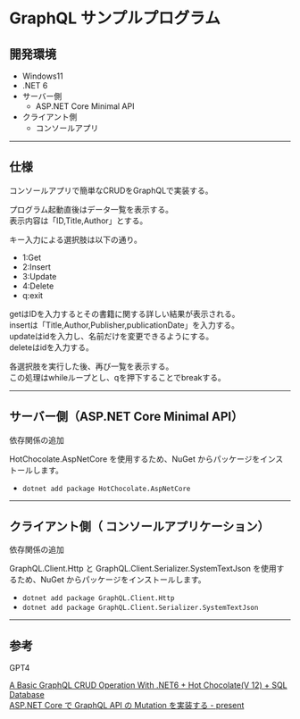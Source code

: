 # GraphQL サンプルプログラム

## 開発環境

- Windows11
- .NET 6
- サーバー側
  - ASP.NET Core Minimal API
- クライアント側
  - コンソールアプリ

---

## 仕様

コンソールアプリで簡単なCRUDをGraphQLで実装する。  

プログラム起動直後はデータ一覧を表示する。  
表示内容は「ID,Title,Author」とする。  

キー入力による選択肢は以下の通り。  

- 1:Get  
- 2:Insert  
- 3:Update  
- 4:Delete  
- q:exit  

getはIDを入力するとその書籍に関する詳しい結果が表示される。  
insertは「Title,Author,Publisher,publicationDate」を入力する。  
updateはidを入力し、名前だけを変更できるようにする。  
deleteはidを入力する。  

各選択肢を実行した後、再び一覧を表示する。  
この処理はwhileループとし、qを押下することでbreakする。  

---

## サーバー側（ASP.NET Core Minimal API）

依存関係の追加  

HotChocolate.AspNetCore を使用するため、NuGet からパッケージをインストールします。  

- `dotnet add package HotChocolate.AspNetCore`  

---

## クライアント側（ コンソールアプリケーション）

依存関係の追加  

GraphQL.Client.Http と GraphQL.Client.Serializer.SystemTextJson を使用するため、NuGet からパッケージをインストールします。  

- `dotnet add package GraphQL.Client.Http`  
- `dotnet add package GraphQL.Client.Serializer.SystemTextJson`  

---

## 参考

GPT4  

[A Basic GraphQL CRUD Operation With .NET6 + Hot Chocolate(V 12) + SQL Database](https://www.learmoreseekmore.com/2022/01/basic-graphql-crud-operation-dotnet6-hotchocolate-v12-sqldatabase.html)  
[ASP.NET Core で GraphQL API の Mutation を実装する - present](https://tnakamura.hatenablog.com/entry/2018/12/14/graphql-mutation)  
